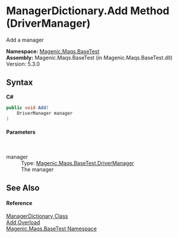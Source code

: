 # ManagerDictionary.Add Method (DriverManager)
 

Add a manager

**Namespace:**&nbsp;<a href="MAQS_5/BaseTest_AUTOGENERATED/Magenic-Maqs-BaseTest_Namespace">Magenic.Maqs.BaseTest</a><br />**Assembly:**&nbsp;Magenic.Maqs.BaseTest (in Magenic.Maqs.BaseTest.dll) Version: 5.3.0

## Syntax

**C#**<br />
``` C#
public void Add(
	DriverManager manager
)
```


#### Parameters
&nbsp;<dl><dt>manager</dt><dd>Type: <a href="MAQS_5/BaseTest_AUTOGENERATED/DriverManager_Class">Magenic.Maqs.BaseTest.DriverManager</a><br />The manager</dd></dl>

## See Also


#### Reference
<a href="MAQS_5/BaseTest_AUTOGENERATED/ManagerDictionary_Class">ManagerDictionary Class</a><br /><a href="MAQS_5/BaseTest_AUTOGENERATED/ManagerDictionary-Add_Method">Add Overload</a><br /><a href="MAQS_5/BaseTest_AUTOGENERATED/Magenic-Maqs-BaseTest_Namespace">Magenic.Maqs.BaseTest Namespace</a><br />